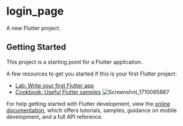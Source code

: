 
# login_page

A new Flutter project.

## Getting Started

This project is a starting point for a Flutter application.

A few resources to get you started if this is your first Flutter project:

- [Lab: Write your first Flutter app](https://docs.flutter.dev/get-started/codelab)
- [Cookbook: Useful Flutter samples](https://docs.flutter.dev/cookbook)
![Screenshot_1710095887](https://github.com/Vishnuka084/LoginPage_UI/assets/122769900/e122d012-4697-423f-84cc-9c0294a3ea76)

For help getting started with Flutter development, view the
[online documentation](https://docs.flutter.dev/), which offers tutorials,
samples, guidance on mobile development, and a full API reference.


